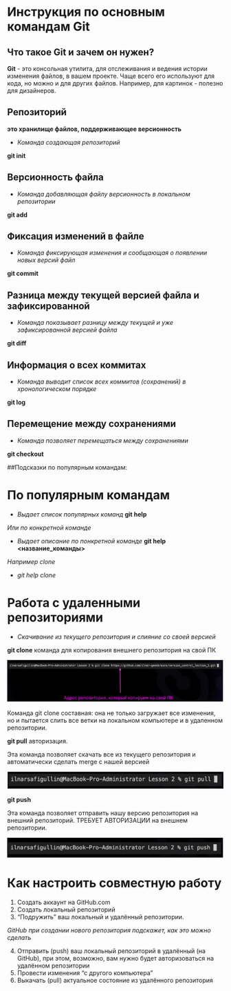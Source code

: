# Инструкция по основным командам Git

## Что такое Git и зачем он нужен?

**Git** - это консольная утилита, для отслеживания и ведения истории изменения файлов, в вашем проекте. Чаще всего его используют для кода, но можно и для других файлов. Например, для картинок - полезно для дизайнеров.

## Репозиторий 
**это хранилище файлов, поддерживающее версионность**

 * *Команда создающая репозиторий*

**git init**

## Версионность файла

* *Команда добавляющая файлу версионность в локальном репозитории*

**git add**

## Фиксация изменений в файле

* *Команда фиксирующая изменения и сообщающая о появлении новых версий файл*

**git commit**

## Разница между текущей версией файла и зафиксированной

* *Команда показывает разницу между текущей и уже зафиксированной версией файла*

**git diff**

## Информация о всех коммитах
* *Команда выводит список всех коммитов (сохранений) в хронологическом порядке*

**git log**

## Перемещение между сохранениями
* *Команда позволяет перемещаться между сохранениями*

**git checkout**

##Подсказки по популярным командам:

# По популярным командам
* *Выдает список популярных команд*
**git help**

*Или по конкретной команде*
* *Выдает описание по понкретной команде*
**git help <название_команды>**

*Например clone*
* *git help clone*

# Работа с удаленными репозиториями
* *Скачивание из текущего репозитория и слияние со своей версией* 

**git clone** команда для копирования внешнего репозитория на свой ПК 

![Пример](opisanie.jpg)

Команда git clone составная: она не только
загружает все изменения, но и пытается слить
все ветки на локальном компьютере и в
удаленном репозитории.

**git pull** авторизация.

Эта команда позволяет скачать все
из текущего репозитория и автоматически
сделать merge с нашей версией

![Пример](pull.jpg)

**git push**

Эта команда позволяет отправить нашу
версию репозитория на внешний
репозиторий. ТРЕБУЕТ АВТОРИЗАЦИИ
на внешнем репозитории.

![Пример](push.jpg)


# Как настроить совместную работу

1. Создать аккаунт на GitHub.com
2. Создать локальный репозиторий
3. “Подружить” ваш локальный и удалённый репозитории. 

 *GitHub при создании нового репозитория подскажет, как это можно сделать*

4. Отправить (push) ваш локальный репозиторий в удалённый (на GitHub), при этом, возможно, вам нужно будет авторизоваться на удалённом репозитории
5. Провести изменения “с другого компьютера”
6. Выкачать (pull) актуальное состояние из удалённого репозитория